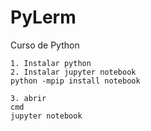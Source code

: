 # PyLerm
Curso de Python

```
1. Instalar python
2. Instalar jupyter notebook
python -mpip install notebook

3. abrir
cmd
jupyter notebook
```
